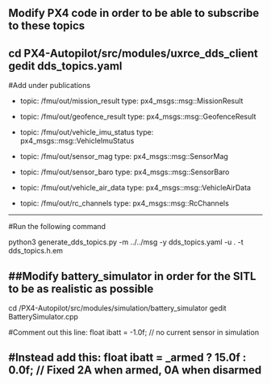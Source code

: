 ## Modify PX4 code in order to be able to subscribe to these topics

cd PX4-Autopilot/src/modules/uxrce_dds_client
gedit dds_topics.yaml
---
#Add under publications

  - topic: /fmu/out/mission_result
    type: px4_msgs::msg::MissionResult
  
  - topic: /fmu/out/geofence_result
    type: px4_msgs::msg::GeofenceResult
    
  - topic: /fmu/out/vehicle_imu_status
    type: px4_msgs::msg::VehicleImuStatus
  
  - topic: /fmu/out/sensor_mag
    type: px4_msgs::msg::SensorMag
    
  - topic: /fmu/out/sensor_baro
    type: px4_msgs::msg::SensorBaro
  
  - topic: /fmu/out/vehicle_air_data
    type: px4_msgs::msg::VehicleAirData
  
  - topic: /fmu/out/rc_channels
    type: px4_msgs::msg::RcChannels
    
---

#Run the following command

python3 generate_dds_topics.py -m ../../msg -y dds_topics.yaml -u . -t dds_topics.h.em


##Modify battery_simulator in order for the SITL to be as realistic as possible
---
cd /PX4-Autopilot/src/modules/simulation/battery_simulator
gedit BatterySimulator.cpp

#Comment out this line:
float ibatt = -1.0f; // no current sensor in simulation	

#Instead add this: 
float ibatt = _armed ? 15.0f : 0.0f;  // Fixed 2A when armed, 0A when disarmed
---

